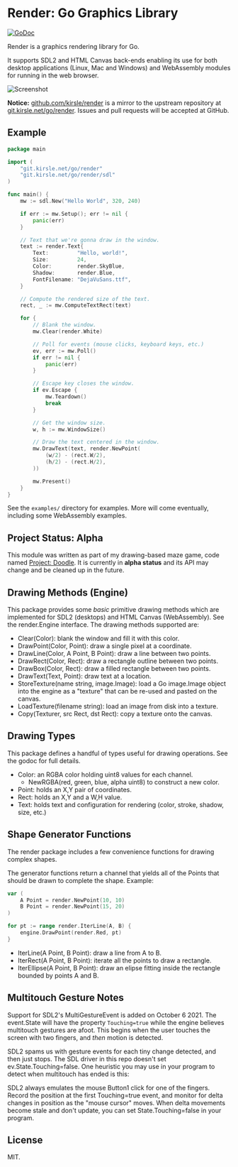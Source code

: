 # Render: Go Graphics Library

[![GoDoc](https://godoc.org/git.kirsle.net/go/render?status.svg)](https://godoc.org/git.kirsle.net/go/render)

Render is a graphics rendering library for Go.

It supports SDL2 and HTML Canvas back-ends enabling its use for both desktop
applications (Linux, Mac and Windows) and WebAssembly modules for running in
the web browser.

![Screenshot](examples/hello-world/screenshot.png)

**Notice:** [github.com/kirsle/render](https://github.com/kirsle/render) is a
mirror to the upstream repository at [git.kirsle.net/go/render](https://git.kirsle.net/go/render).
Issues and pull requests will be accepted at GitHub.

## Example

```go
package main

import (
    "git.kirsle.net/go/render"
    "git.kirsle.net/go/render/sdl"
)

func main() {
    mw := sdl.New("Hello World", 320, 240)

    if err := mw.Setup(); err != nil {
        panic(err)
    }

    // Text that we're gonna draw in the window.
    text := render.Text{
        Text:         "Hello, world!",
        Size:         24,
        Color:        render.SkyBlue,
        Shadow:       render.Blue,
        FontFilename: "DejaVuSans.ttf",
    }

    // Compute the rendered size of the text.
    rect, _ := mw.ComputeTextRect(text)

    for {
        // Blank the window.
        mw.Clear(render.White)

        // Poll for events (mouse clicks, keyboard keys, etc.)
        ev, err := mw.Poll()
        if err != nil {
            panic(err)
        }

        // Escape key closes the window.
        if ev.Escape {
            mw.Teardown()
            break
        }

        // Get the window size.
        w, h := mw.WindowSize()

        // Draw the text centered in the window.
        mw.DrawText(text, render.NewPoint(
            (w/2) - (rect.W/2),
            (h/2) - (rect.H/2),
        ))

        mw.Present()
    }
}
```

See the `examples/` directory for examples. More will come eventually,
including some WebAssembly examples.

## Project Status: Alpha

This module was written as part of my drawing-based maze game, code named
[Project: Doodle](https://www.kirsle.net/doodle). It is currently in
**alpha status** and its API may change and be cleaned up in the future.

## Drawing Methods (Engine)

This package provides some _basic_ primitive drawing methods which are
implemented for SDL2 (desktops) and HTML Canvas (WebAssembly). See the
render.Engine interface. The drawing methods supported are:

* Clear(Color): blank the window and fill it with this color.
* DrawPoint(Color, Point): draw a single pixel at a coordinate.
* DrawLine(Color, A Point, B Point): draw a line between two points.
* DrawRect(Color, Rect): draw a rectangle outline between two points.
* DrawBox(Color, Rect): draw a filled rectangle between two points.
* DrawText(Text, Point): draw text at a location.
* StoreTexture(name string, image.Image): load a Go image.Image object into
  the engine as a "texture" that can be re-used and pasted on the canvas.
* LoadTexture(filename string): load an image from disk into a texture.
* Copy(Texturer, src Rect, dst Rect): copy a texture onto the canvas.

## Drawing Types

This package defines a handful of types useful for drawing operations.
See the godoc for full details.

* Color: an RGBA color holding uint8 values for each channel.
  * NewRGBA(red, green, blue, alpha uint8) to construct a new color.
* Point: holds an X,Y pair of coordinates.
* Rect: holds an X,Y and a W,H value.
* Text: holds text and configuration for rendering (color, stroke, shadow,
  size, etc.)

## Shape Generator Functions

The render package includes a few convenience functions for drawing
complex shapes.

The generator functions return a channel that yields all of the Points
that should be drawn to complete the shape. Example:

```go
var (
    A Point = render.NewPoint(10, 10)
    B Point = render.NewPoint(15, 20)
)

for pt := range render.IterLine(A, B) {
    engine.DrawPoint(render.Red, pt)
}
```

* IterLine(A Point, B Point): draw a line from A to B.
* IterRect(A Point, B Point): iterate all the points to draw a rectangle.
* IterEllipse(A Point, B Point): draw an elipse fitting inside the
  rectangle bounded by points A and B.

## Multitouch Gesture Notes

Support for SDL2's MultiGestureEvent is added on October 6 2021.
The event.State will have the property `Touching=true` while the engine
believes multitouch gestures are afoot. This begins when the user touches
the screen with two fingers, and _then_ motion is detected.

SDL2 spams us with gesture events for each tiny change detected, and then
just stops. The SDL driver in this repo doesn't set ev.State.Touching=false.
One heuristic you may use in your program to detect when multitouch has
ended is this:

SDL2 always emulates the mouse Button1 click for one of the fingers.
Record the position at the first Touching=true event, and monitor for
delta changes in position as the "mouse cursor" moves. When delta
movements become stale and don't update, you can set State.Touching=false
in your program.

## License

MIT.
